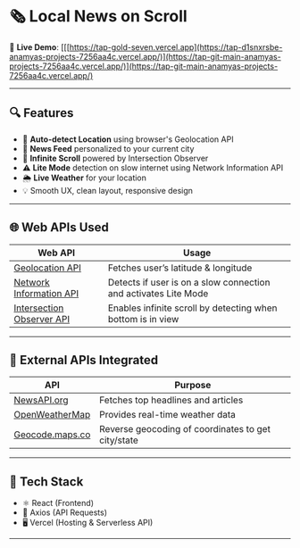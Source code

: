 # 🗞️ Local News on Scroll

🚀 **Live Demo**: [[[https://tap-gold-seven.vercel.app](https://tap-d1snxrsbe-anamyas-projects-7256aa4c.vercel.app/)](https://tap-git-main-anamyas-projects-7256aa4c.vercel.app/)](https://tap-git-main-anamyas-projects-7256aa4c.vercel.app/)

---

## 🔍 Features

- 📍 **Auto-detect Location** using browser's Geolocation API
- 📰 **News Feed** personalized to your current city
- 🔁 **Infinite Scroll** powered by Intersection Observer
- ⚠️ **Lite Mode** detection on slow internet using Network Information API
- 🌦️ **Live Weather** for your location
- 💡 Smooth UX, clean layout, responsive design

---

## 🌐 Web APIs Used

| Web API | Usage |
|--------|-------|
| [Geolocation API](https://developer.mozilla.org/en-US/docs/Web/API/Geolocation_API) | Fetches user’s latitude & longitude |
| [Network Information API](https://developer.mozilla.org/en-US/docs/Web/API/Network_Information_API) | Detects if user is on a slow connection and activates Lite Mode |
| [Intersection Observer API](https://developer.mozilla.org/en-US/docs/Web/API/Intersection_Observer_API) | Enables infinite scroll by detecting when bottom is in view |

---

## 🔗 External APIs Integrated

| API | Purpose |
|-----|---------|
| [NewsAPI.org](https://newsapi.org/) | Fetches top headlines and articles |
| [OpenWeatherMap](https://openweathermap.org/) | Provides real-time weather data |
| [Geocode.maps.co](https://geocode.maps.co/reverse) | Reverse geocoding of coordinates to get city/state |

---

## 🧰 Tech Stack

- ⚛️ React (Frontend)
- 📡 Axios (API Requests)
- 🖥️ Vercel (Hosting & Serverless API)

---
